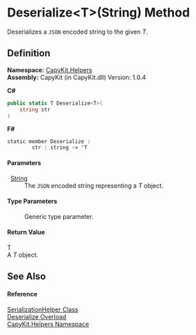 # Deserialize&lt;T&gt;(String) Method


Deserializes a `JSON` encoded string to the given *T*.



## Definition
**Namespace:** <a href="N_CapyKit_Helpers.md">CapyKit.Helpers</a>  
**Assembly:** CapyKit (in CapyKit.dll) Version: 1.0.4

**C#**
``` C#
public static T Deserialize<T>(
	string str
)

```
**F#**
``` F#
static member Deserialize : 
        str : string -> 'T 
```



#### Parameters
<dl><dt>  <a href="https://learn.microsoft.com/dotnet/api/system.string" target="_blank" rel="noopener noreferrer">String</a></dt><dd>The <code>JSON</code> encoded string representing a <em>T</em> object.</dd></dl>

#### Type Parameters
<dl><dt /><dd>Generic type parameter.</dd></dl>

#### Return Value
T  
A *T* object.

## See Also


#### Reference
<a href="T_CapyKit_Helpers_SerializationHelper.md">SerializationHelper Class</a>  
<a href="Overload_CapyKit_Helpers_SerializationHelper_Deserialize.md">Deserialize Overload</a>  
<a href="N_CapyKit_Helpers.md">CapyKit.Helpers Namespace</a>  
